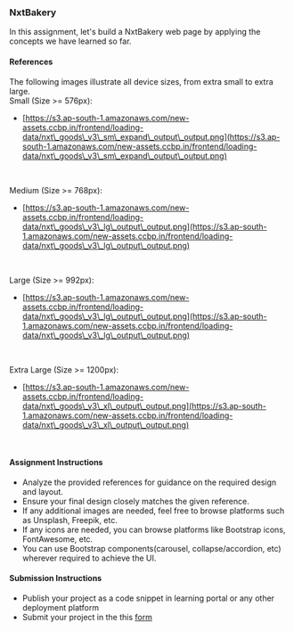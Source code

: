 ### NxtBakery

In this assignment, let's build a NxtBakery web page by applying the concepts we have learned so far.

#### References

The following images illustrate all device sizes, from extra small to extra large.
<br/>
Small (Size >= 576px):

- [https://s3.ap-south-1.amazonaws.com/new-assets.ccbp.in/frontend/loading-data/nxt\_goods\_v3\_sm\_expand\_output\_output.png](https://s3.ap-south-1.amazonaws.com/new-assets.ccbp.in/frontend/loading-data/nxt\_goods\_v3\_sm\_expand\_output\_output.png)

<br/>

Medium (Size >= 768px):

- [https://s3.ap-south-1.amazonaws.com/new-assets.ccbp.in/frontend/loading-data/nxt\_goods\_v3\_lg\_output\_output.png](https://s3.ap-south-1.amazonaws.com/new-assets.ccbp.in/frontend/loading-data/nxt\_goods\_v3\_lg\_output\_output.png)

<br/>

Large (Size >= 992px):

- [https://s3.ap-south-1.amazonaws.com/new-assets.ccbp.in/frontend/loading-data/nxt\_goods\_v3\_lg\_output\_output.png](https://s3.ap-south-1.amazonaws.com/new-assets.ccbp.in/frontend/loading-data/nxt\_goods\_v3\_lg\_output\_output.png)

<br/>

Extra Large (Size >= 1200px):

- [https://s3.ap-south-1.amazonaws.com/new-assets.ccbp.in/frontend/loading-data/nxt\_goods\_v3\_xl\_output\_output.png](https://s3.ap-south-1.amazonaws.com/new-assets.ccbp.in/frontend/loading-data/nxt\_goods\_v3\_xl\_output\_output.png)

<br/>

#### Assignment Instructions

- Analyze the provided references for guidance on the required design and layout.
- Ensure your final design closely matches the given reference.
- If any additional images are needed, feel free to browse platforms such as Unsplash, Freepik, etc.
- If any icons are needed, you can browse platforms like Bootstrap icons, FontAwesome, etc.
- You can use Bootstrap components(carousel, collapse/accordion, etc) wherever required to achieve the UI.

#### Submission Instructions

- Publish your project as a code snippet in learning portal or any other deployment platform
- Submit your project in the this [form]()